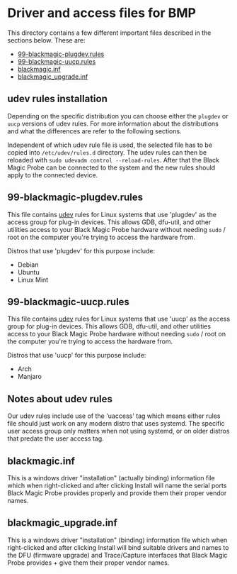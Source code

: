 # Driver and access files for BMP

This directory contains a few different important files described in the sections below. These are:

* [99-blackmagic-plugdev.rules](#99-blackmagic-plugdevrules)
* [99-blackmagic-uucp.rules](#99-blackmagic-uucprules)
* [blackmagic.inf](#blackmagicinf)
* [blackmagic_upgrade.inf](#blackmagic_upgradeinf)

## udev rules installation

Depending on the specific distribution you can choose either the `plugdev` or `uucp` versions
of udev rules. For more information about the distributions and what the differences are refer
to the following sections.

Independent of which udev rule file is used, the selected file has to be copied into
`/etc/udev/rules.d` directory. The udev rules can then be reloaded with `sudo udevadm control
--reload-rules`. After that the Black Magic Probe can be connected to the system and the new
rules should apply to the connected device.

## 99-blackmagic-plugdev.rules

This file contains [udev](https://www.freedesktop.org/wiki/Software/systemd) rules for Linux
systems that use 'plugdev' as the access group for plug-in devices. This allows GDB, dfu-util,
and other utilities access to your Black Magic Probe hardware without needing `sudo` / root on
the computer you're trying to access the hardware from.

Distros that use 'plugdev' for this purpose include:

* Debian
* Ubuntu
* Linux Mint

## 99-blackmagic-uucp.rules

This file contains [udev](https://www.freedesktop.org/wiki/Software/systemd) rules for Linux
systems that use 'uucp' as the access group for plug-in devices. This allows GDB, dfu-util, and
other utilities access to your Black Magic Probe hardware without needing `sudo` / root on the
computer you're trying to access the hardware from.

Distros that use 'uucp' for this purpose include:

* Arch
* Manjaro

## Notes about udev rules

Our udev rules include use of the 'uaccess' tag which means either rules file should just work
on any modern distro that uses systemd. The specific user access group only matters when not
using systemd, or on older distros that predate the user access tag.

## blackmagic.inf

This is a windows driver "installation" (actually binding) information file which when
right-clicked and after clicking Install will name the serial ports Black Magic Probe provides
properly and provide them their proper vendor names.

## blackmagic_upgrade.inf

This is a windows driver "installation" (binding) information file which when right-clicked and
after clicking Install will bind suitable drivers and names to the DFU (firmware upgrade) and
Trace/Capture interfaces that Black Magic Probe provides + give them their proper vendor names.
